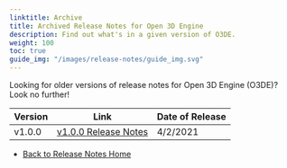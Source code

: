 ```yaml
---
linktitle: Archive
title: Archived Release Notes for Open 3D Engine
description: Find out what's in a given version of O3DE.
weight: 100
toc: true
guide_img: "/images/release-notes/guide_img.svg"
---
```


Looking for older versions of release notes for Open 3D Engine (O3DE)? Look no further!

| Version     |  Link                                           | Date of Release    |
|-------------|-------------------------------------------------|--------------------|
| v1.0.0      | [v1.0.0 Release Notes](v1-0-0-release-notes.md) | 4/2/2021           |

* [Back to Release Notes Home](../_index.md)
